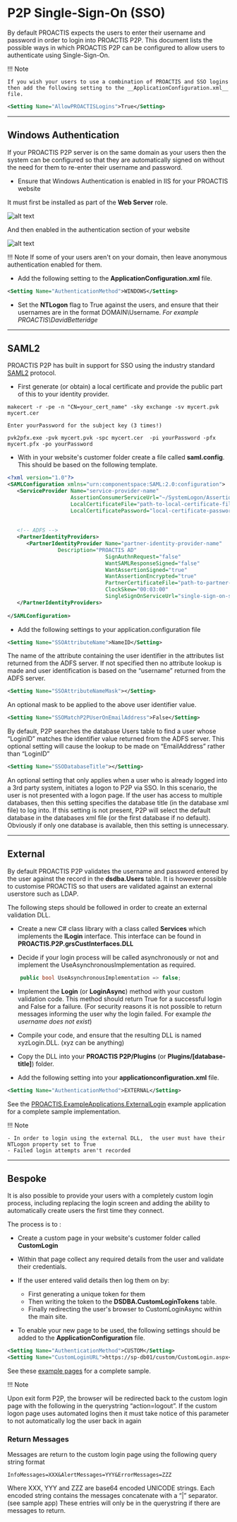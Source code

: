 # P2P Single-Sign-On (SSO)
By default PROACTIS expects the users to enter their username and password in order to login into PROACTIS P2P.   This document lists the possible ways in which PROACTIS P2P can be configured to allow users to authenticate using Single-Sign-On.

!!! Note

    If you wish your users to use a combination of PROACTIS and SSO logins then add the following setting to the __ApplicationConfiguration.xml__ file.

```xml
<Setting Name="AllowPROACTISLogins">True</Setting>
```    

---

## Windows Authentication
If your PROACTIS P2P server is on the same domain as your users then the system can be configured so that they are automatically signed on without the need for them to re-enter their username and password.

+ Ensure that Windows Authentication is enabled in IIS for your PROACTIS website

It must first be installed as part of the __Web Server__ role. 

![alt text](../img/p2p/sso/iis_feature.JPG "ServerRole")

And then enabled in the authentication section of your website

![alt text](../img/p2p/sso/iis_config.JPG "Config")

!!! Note
    If some of your users aren't on your domain,  then leave anonymous authentication enabled for them.

+ Add the following setting to the __ApplicationConfiguration.xml__ file.
```xml
<Setting Name="AuthenticationMethod">WINDOWS</Setting>
```

+ Set the __NTLogon__ flag to True against the users,  and ensure that their usernames are in the format DOMAIN\Username.  _For example PROACTIS\DavidBetteridge_

---

## SAML2
PROACTIS P2P has built in support for SSO using the industry standard [SAML2](https://en.wikipedia.org/wiki/SAML_2.0) protocol.

+ First generate (or obtain) a local certificate and provide the public part of this to your identity provider.
```batch
makecert -r -pe -n "CN=your_cert_name" -sky exchange -sv mycert.pvk mycert.cer

Enter yourPassword for the subject key (3 times!)

pvk2pfx.exe -pvk mycert.pvk -spc mycert.cer  -pi yourPassword -pfx mycert.pfx -po yourPassword
```


+ With in your website's customer folder create a file called __saml.config__.   This should be based on the following template.


```xml
<?xml version="1.0"?>
<SAMLConfiguration xmlns="urn:componentspace:SAML:2.0:configuration">
   <ServiceProvider Name="service-provider-name"
                    AssertionConsumerServiceUrl="~/SystemLogon/AssertionConsumerService"
                    LocalCertificateFile="path-to-local-certificate-file"
                    LocalCertificatePassword="local-certificate-password"/>
 
 
   <!-- ADFS -->
   <PartnerIdentityProviders>
      <PartnerIdentityProvider Name="partner-identity-provider-name"
                Description="PROACTIS AD"
                               SignAuthnRequest="false"
                               WantSAMLResponseSigned="false"
                               WantAssertionSigned="true"
                               WantAssertionEncrypted="true"
                               PartnerCertificateFile="path-to-partner-certificate-file"
                               ClockSkew="00:03:00"
                               SingleSignOnServiceUrl="single-sign-on-service-url"/>
   </PartnerIdentityProviders>
 
</SAMLConfiguration>
```

+ Add the following settings to your application.configuration file
```xml
<Setting Name="SSOAttributeName">NameID</Setting>
```
The name of the attribute containing the user identifier in the attributes list returned from the ADFS server.
If not specified then no attribute lookup is made and user identification is based on the “username” returned from the ADFS server.
 
```xml
<Setting Name="SSOAttributeNameMask"></Setting>
```
An optional mask to be applied to the above user identifier value.
 
```xml
<Setting Name="SSOMatchP2PUserOnEmailAddress">False</Setting>
```
By default, P2P searches the database Users table to find a user whose “LoginID” matches the identifier value returned from the ADFS server.
This optional setting will cause the lookup to be made on “EmailAddress” rather than “LoginID”
 
```xml
<Setting Name="SSODatabaseTitle"></Setting>
```
An optional setting that only applies when a user who is already logged into a 3rd party system, initiates a logon to P2P via SSO. In this scenario, the user is not 
presented with a logon page. If the user has access to multiple databases, then this setting specifies the database title (in the database xml file) to log into.
If this setting is not present, P2P will select the default database in the databases xml file (or the first database if no default).
Obviously if only one database is available, then this setting is unnecessary.

---

## External
By default PROACTIS P2P validates the username and password entered by the user against the record in the __dsdba.Users__ table.   It is however possible to customise PROACTIS so that users are validated against an external userstore such as LDAP.

The following steps should be followed in order to create an external validation DLL.

+ Create a new C# class library with a class called __Services__ which implements the __ILogin__ interface.  This interface can be found in __PROACTIS.P2P.grsCustInterfaces.DLL__

+ Decide if your login process will be called asynchronously or not and implement the UseAsynchronousImplementation as required.

```C#
    public bool UseAsynchronousImplementation => false;
```
+ Implement the __Login__ (or __LoginAsync__) method with your custom validation code.  This method should return True for a successful login and False for a failure.  (For security reasons it is not possible to return messages informing the user why the login failed.  For example _the username does not exist_)

+ Compile your code,  and ensure that the resulting DLL is named xyzLogin.DLL.   (xyz can be anything)

+ Copy the DLL into your __PROACTIS P2P/Plugins__  (or __Plugins/[database-title]__) folder.

+ Add the following setting into your __applicationconfiguration.xml__ file.
```xml
<Setting Name="AuthenticationMethod">EXTERNAL</Setting>
```

See the [PROACTIS.ExampleApplications.ExternalLogin](https://github.com/proactis-documentation/ExampleApplications/tree/master/P2P/SSO/PROACTIS.ExampleApplications.ExternalLogin) example application for a complete sample implementation.

!!! Note

    - In order to login using the external DLL,  the user must have their NTLogon property set to True
    - Failed login attempts aren't recorded

---

## Bespoke
It is also possible to provide your users with a completely custom login process,  including replacing the login screen and adding the ability to automatically create users the first time they connect.

The process is to :

+ Create a custom page in your website's customer folder called __CustomLogin__

+ Within that page collect any required details from the user and validate their credentials.

+ If the user entered valid details then log them on by:
    -  First generating a unique token for them
    -  Then writing the token to the __DSDBA.CustomLoginTokens__ table.
    -  Finally redirecting the user's browser to CustomLoginAsync within the main site.

+ To enable your new page to be used,  the following settings should be added to the __ApplicationConfiguration__ file.

```xml
<Setting Name="AuthenticationMethod">CUSTOM</Setting>
<Setting Name="CustomLoginURL">https://sp-db01/custom/CustomLogin.aspx</Setting>
```

See these [example pages](https://github.com/proactis-documentation/ExampleApplications/tree/master/P2P/SSO/Bespoke) for a complete sample.

!!! Note

Upon exit form P2P, the browser will be redirected back to the custom login page with the following in the querystring “action=logout”. If the custom logon page uses automated logins then it must take notice of this parameter to not automatically log the user back in again

### Return Messages
Messages are return to the custom login page using the following query string format
``` 
InfoMessages=XXX&AlertMessages=YYY&ErrorMessages=ZZZ
```

Where XXX, YYY and ZZZ are base64 encoded UNICODE strings. Each encoded string contains the messages concatenate with a “|” separator. (see sample app)
These entries will only be in the querystring if there are messages to return.